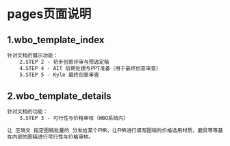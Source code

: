 # pages页面说明

## 1.wbo_template_index

```tex
针对文档的展示功能：
	2.STEP 2 - 初步创意评审与预选定稿  
	4.STEP 4 - AIT 后期处理与PPT准备（用于最终创意审查）
	5.STEP 5 - Kyle 最终创意审查
```

## 2.wbo_template_details

```tex
针对文档的功能：
	3.STEP 3 - 可行性与价格审核（WBO系统内）

让 王晓文 指定图稿批量的 分发给某个FMR，让FMR进行填写图稿的价格选用材质，磨具等等基本信息。
在内部的图稿进行可行性与价格审核。
```

